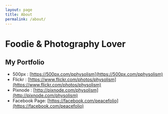 ```yaml
---
layout: page
title: About
permalink: /about/
---
```


# Foodie & Photography Lover

## My Portfolio
* 500px : [https://500px.com/pphysolism](https://500px.com/pphysolism)
* Flickr : [https://www.flickr.com/photos/physolism](https://www.flickr.com/photos/physolism)
* Pixnode : [http://pixnode.com/physolism](http://pixnode.com/physolism)
* Facebook Page: [https://facebook.com/peacefolio](https://facebook.com/peacefolio)
